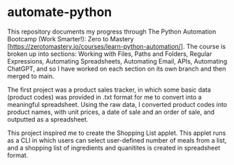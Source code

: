 ﻿# automate-python
This repository documents my progress through The Python Automation Bootcamp (Work Smarter!): Zero to Mastery [https://zerotomastery.io/courses/learn-python-automation/].
The course is broken up into sections: Working with Files, Paths and Folders, Regular Expressions, Automating Spreadsheets, Automating Email, APIs, Automating ChatGPT, and so I have worked on each section on its own branch and then merged to main. 

The first project was a product sales tracker, in which some basic data (product codes) was provided in .txt format for me to convert into a meaningful spreadsheet. Using the raw data, I converted product codes into product names, with unit prices, a date of sale and an order of sale, and outputted as a spreadsheet. 

This project inspired me to create the Shopping List applet. This applet runs as a CLI in which users can select user-defined number of meals from a list, and a shopping list of ingredients and quanitites is created in spreadsheet format. 
